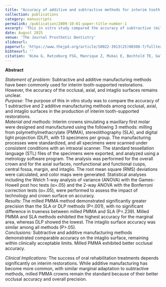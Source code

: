 ```yaml
---
title: "Accuracy of additive and subtractive methods for interim tooth-supported restorations: An in vitro comparison of occlusal, axial, and intaglio surfaces"
collection: publications
category: manuscripts
permalink: /publication/2009-10-01-paper-title-number-1
excerpt: 'This in vitro study compared the accuracy of subtractive (milled PMMA) and additive (SLA, DLP) methods for interim tooth-supported restorations. Results showed comparable accuracy at the intaglio surface, but milled PMMA exhibited superior occlusal precision, reinforcing its role as the current standard.'
date: August 2025
venue: 'The Journal Prosthetic Dentistry'
slidesurl:
paperurl: 'https://www.thejpd.org/article/S0022-3913(25)00308-7/fulltext'
bibtexurl: ''
citation: 'Nima G, Ratzeburg FSG, Manrique Z, Mukai E, Bechtold TE, Gallardo YNR. Accuracy of additive and subtractive methods for interim tooth-supported restorations: An in vitro comparison of occlusal, axial, and intaglio surfaces. J Prosthet Dent. 2025 Aug;134(2):408.e1-408.e8. doi: 10.1016/j.prosdent.2025.04.006. Epub 2025 Apr 24. PMID: 40274499.'
---
```

**Abstract**  

*Statement of problem:* Subtractive and additive manufacturing methods have been commonly used for interim tooth-supported restorations. However, the accuracy of the occlusal, axial, and intaglio surfaces remains unclear.  
*Purpose:* The purpose of this in vitro study was to compare the accuracy of 1 subtractive and 2 additive manufacturing methods among occlusal, axial, and intaglio surfaces in the production of interim tooth-supported restorations.  
*Material and methods:* Interim crowns simulating a maxillary first molar were designed and manufactured using the following 3 methods: milling from polymethylmethacrylate (PMMA), stereolithography (SLA), and digital light projection (DLP), with 13 specimens per group. The manufacturing processes were standardized, and all specimens were scanned under consistent conditions with an intraoral scanner. The standard tessellation language (STL) files of the specimens were exported, and analyzed using a metrology software program. The analysis was performed for the overall crown and for the axial surfaces, nonfunctional and functional cusps, central fossa, margin, and intaglio. The root mean square (RMS) deviations were calculated, and color maps were generated. Statistical analyses including the Welch 1-way analysis of variance (ANOVA) with the Games-Howell post hoc tests (α=.05) and the 2-way ANOVA with the Bonferroni correction tests (α=.05), were performed to assess the impact of technology and crown surface on accuracy.  
*Results:* The milled PMMA method demonstrated significantly greater precision than the SLA or DLP methods (P<.001), with no significant difference in trueness between milled PMMA and SLA (P=.239). Milled PMMA and SLA methods exhibited the highest accuracy for the marginal area, whereas DLP showed the lowest. The intaglio surface accuracy was similar among all methods (P>.05).  
*Conclusions:* Subtractive and additive manufacturing methods demonstrated comparable accuracy on the intaglio surface, remaining within clinically acceptable limits. Milled PMMA exhibited better occlusal accuracy.  

*Clinical Implications:* The success of oral rehabilitation treatments depends significantly on interim restorations. While additive manufacturing has become more common, with similar marginal adaptation to subtractive methods, milled PMMA crowns remain the standard because of their better occlusal accuracy and overall precision.  


